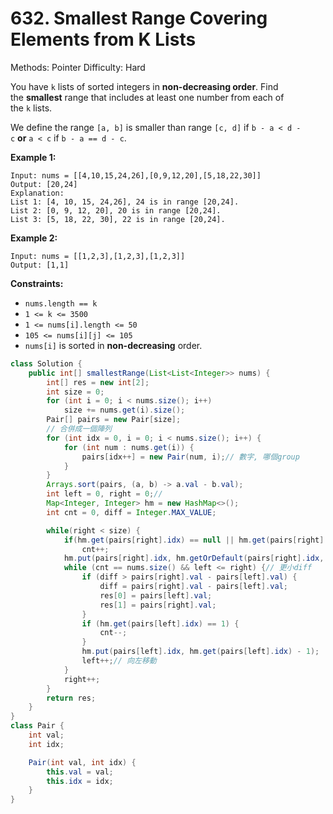 # 632. Smallest Range Covering Elements from K Lists

Methods: Pointer
Difficulty: Hard

You have `k` lists of sorted integers in **non-decreasing order**. Find the **smallest** range that includes at least one number from each of the `k` lists.

We define the range `[a, b]` is smaller than range `[c, d]` if `b - a < d - c` **or** `a < c` if `b - a == d - c`.

**Example 1:**

```
Input: nums = [[4,10,15,24,26],[0,9,12,20],[5,18,22,30]]
Output: [20,24]
Explanation:
List 1: [4, 10, 15, 24,26], 24 is in range [20,24].
List 2: [0, 9, 12, 20], 20 is in range [20,24].
List 3: [5, 18, 22, 30], 22 is in range [20,24].

```

**Example 2:**

```
Input: nums = [[1,2,3],[1,2,3],[1,2,3]]
Output: [1,1]

```

**Constraints:**

- `nums.length == k`
- `1 <= k <= 3500`
- `1 <= nums[i].length <= 50`
- `105 <= nums[i][j] <= 105`
- `nums[i]` is sorted in **non-decreasing** order.

```java
class Solution {
    public int[] smallestRange(List<List<Integer>> nums) {
        int[] res = new int[2];
        int size = 0;
        for (int i = 0; i < nums.size(); i++) 
            size += nums.get(i).size();
        Pair[] pairs = new Pair[size];
        // 合併成一個陣列
        for (int idx = 0, i = 0; i < nums.size(); i++) {
            for (int num : nums.get(i)) {
                pairs[idx++] = new Pair(num, i);// 數字, 哪個group
            }
        }
        Arrays.sort(pairs, (a, b) -> a.val - b.val);
        int left = 0, right = 0;// 
        Map<Integer, Integer> hm = new HashMap<>();
        int cnt = 0, diff = Integer.MAX_VALUE;

        while(right < size) {
            if(hm.get(pairs[right].idx) == null || hm.get(pairs[right].idx) == 0) 
                cnt++;
            hm.put(pairs[right].idx, hm.getOrDefault(pairs[right].idx, 0) + 1);// group重複idx直接覆蓋
            while (cnt == nums.size() && left <= right) {// 更小diff
                if (diff > pairs[right].val - pairs[left].val) {
                    diff = pairs[right].val - pairs[left].val;
                    res[0] = pairs[left].val;
                    res[1] = pairs[right].val;
                } 
                if (hm.get(pairs[left].idx) == 1) {
                    cnt--;
                }
                hm.put(pairs[left].idx, hm.get(pairs[left].idx) - 1);
                left++;// 向左移動
            }
            right++;
        }
        return res;
    }
}
class Pair {
    int val;
    int idx;

    Pair(int val, int idx) {
        this.val = val;
        this.idx = idx;
    }
}
```